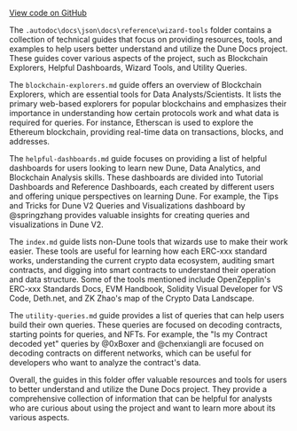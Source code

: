[View code on GitHub](https://dune.com/tree/master/doc\docs\json\docs\reference\wizard-tools)

The `.autodoc\docs\json\docs\reference\wizard-tools` folder contains a collection of technical guides that focus on providing resources, tools, and examples to help users better understand and utilize the Dune Docs project. These guides cover various aspects of the project, such as Blockchain Explorers, Helpful Dashboards, Wizard Tools, and Utility Queries.

The `blockchain-explorers.md` guide offers an overview of Blockchain Explorers, which are essential tools for Data Analysts/Scientists. It lists the primary web-based explorers for popular blockchains and emphasizes their importance in understanding how certain protocols work and what data is required for queries. For instance, Etherscan is used to explore the Ethereum blockchain, providing real-time data on transactions, blocks, and addresses.

The `helpful-dashboards.md` guide focuses on providing a list of helpful dashboards for users looking to learn new Dune, Data Analytics, and Blockchain Analysis skills. These dashboards are divided into Tutorial Dashboards and Reference Dashboards, each created by different users and offering unique perspectives on learning Dune. For example, the Tips and Tricks for Dune V2 Queries and Visualizations dashboard by @springzhang provides valuable insights for creating queries and visualizations in Dune V2.

The `index.md` guide lists non-Dune tools that wizards use to make their work easier. These tools are useful for learning how each ERC-xxx standard works, understanding the current crypto data ecosystem, auditing smart contracts, and digging into smart contracts to understand their operation and data structure. Some of the tools mentioned include OpenZepplin's ERC-xxx Standards Docs, EVM Handbook, Solidity Visual Developer for VS Code, Deth.net, and ZK Zhao's map of the Crypto Data Landscape.

The `utility-queries.md` guide provides a list of queries that can help users build their own queries. These queries are focused on decoding contracts, starting points for queries, and NFTs. For example, the "Is my Contract decoded yet" queries by @0xBoxer and @chenxiangli are focused on decoding contracts on different networks, which can be useful for developers who want to analyze the contract's data.

Overall, the guides in this folder offer valuable resources and tools for users to better understand and utilize the Dune Docs project. They provide a comprehensive collection of information that can be helpful for analysts who are curious about using the project and want to learn more about its various aspects.
